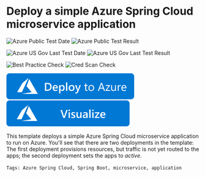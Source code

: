 # Deploy a simple Azure Spring Cloud microservice application

![Azure Public Test Date](https://azurequickstartsservice.blob.core.windows.net/badges/101-azure-spring-cloud/PublicLastTestDate.svg)
![Azure Public Test Result](https://azurequickstartsservice.blob.core.windows.net/badges/101-azure-spring-cloud/PublicDeployment.svg)

![Azure US Gov Last Test Date](https://azurequickstartsservice.blob.core.windows.net/badges/101-azure-spring-cloud/FairfaxLastTestDate.svg)
![Azure US Gov Last Test Result](https://azurequickstartsservice.blob.core.windows.net/badges/101-azure-spring-cloud/FairfaxDeployment.svg)

![Best Practice Check](https://azurequickstartsservice.blob.core.windows.net/badges/101-azure-spring-cloud/BestPracticeResult.svg)
![Cred Scan Check](https://azurequickstartsservice.blob.core.windows.net/badges/101-azure-spring-cloud/CredScanResult.svg)

[![Deploy To Azure](https://raw.githubusercontent.com/Azure/azure-quickstart-templates/master/1-CONTRIBUTION-GUIDE/images/deploytoazure.svg?sanitize=true)](https://portal.azure.com/#create/Microsoft.Template/uri/https%3A%2F%2Fraw.githubusercontent.com%2FAzure%2Fazure-quickstart-templates%2Fmaster%2F101-azure-spring-cloud%2Fazuredeploy.json)
[![Visualize](https://raw.githubusercontent.com/Azure/azure-quickstart-templates/master/1-CONTRIBUTION-GUIDE/images/visualizebutton.svg?sanitize=true)](http://armviz.io/#/?load=https%3A%2F%2Fraw.githubusercontent.com%2FAzure%2Fazure-quickstart-templates%2Fmaster%2F101-azure-spring-cloud%2Fazuredeploy.json)

This template deploys a simple Azure Spring Cloud microservice application to run on Azure. You'll see that there are two deployments in the template: The first deployment provisions resources, but traffic is not yet routed to the apps; the second deployment sets the apps to _active_.

`Tags: Azure Spring Cloud, Spring Boot, microservice, application`
